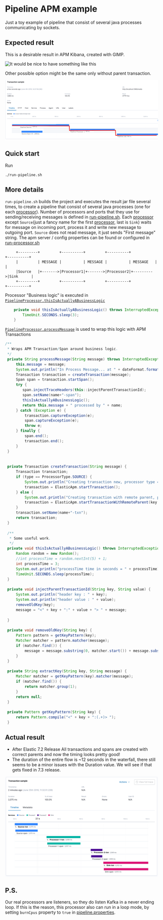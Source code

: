 # Pipeline APM example
Just a toy example of pipeline that consist of several java processes communicating by sockets.
## Expected result
This is a desirable result in APM Kibana, created with GIMP.

![It would be nice to have something like this](imgs/apm-example.png?raw=true "APM Kibana: Expected with parent")

Other possible option might be the same only without parent transaction.

![It would be nice to have something like this](imgs/apm-example2.png?raw=true "APM Kibana: Expected wihtout parent")


## Quick start
Run
```
./run-pipeline.sh
```

## More details
`run-pipeline.sh` builds the project and executes the result jar file several times, to create a pipeline that consist of several
java processes (one for each [processor](src/main/java/org/pipelineexample/apm/processor/PipelineProcessor.java)).
Number of processors and ports that they use for sending/receiving messages is defined in [run-pipeline.sh](run-pipeline.sh).
Each [processor](src/main/java/org/pipelineexample/apm/processor/PipelineProcessor.java) except `Source`(just a fancy name for the first [processor](src/main/java/org/pipelineexample/apm/processor/PipelineProcessor.java), last is `Sink`) waits for message on incoming port,
process it and write new message to outgoing port. `Source` does not read message, it just sends "First message" string.
The apm server / config properties can be found or configured in [run-processor.sh](run-processor.sh)

```
     +---------+         +----------+         +----------+           +----------+
     |         | MESSAGE |          | MESSAGE |          | MESSAGE   |          |
     |Source   |+------->|Processor1|+------->|Processor2|+--------->|Sink      |
     +---------+         +----------+         +----------+           +----------+
```

Processor "Business logic" is executed in [`PipelineProcessor.thisIsActuallyABusinessLogic`](src/main/java/org/pipelineexample/apm/processor/PipelineProcessor.java)

```java
    private void thisIsActuallyABusinessLogic() throws InterruptedException {
        TimeUnit.SECONDS.sleep(3);
    }
```
[`PipelineProcessor.processMessage`](src/main/java/org/pipelineexample/apm/processor/PipelineProcessor.java) is used to wrap this logic with APM Transactions

```java
/**
 * Wraps APM Transaction/Span around business logic.
 */
 private String processMessage(String message) throws InterruptedException {
     this.message = message;
     System.out.println("In Process Message... at " + dateFormat.format(new Date()));
     Transaction transaction = createTransaction(message);
     Span span = transaction.startSpan();
     try {
        span.injectTraceHeaders(this::injectParentTransactionId);
        span.setName(name+"-span");
        thisIsActuallyABusinessLogic();
        return this.message + " processed by " + name;
     } catch (Exception e) {
         transaction.captureException(e);
         span.captureException(e);
         throw e;
     } finally {
         span.end();
         transaction.end();
     }
 }


 private Transaction createTransaction(String message) {
     Transaction transaction;
     if (type == ProcessorType.SOURCE) {
         System.out.println("Creating transaction new, processor type = " + type);
         transaction = ElasticApm.startTransaction();
     } else {
         System.out.println("Creating transaction with remote parent, processor type = " + type);
         transaction = ElasticApm.startTransactionWithRemoteParent(key -> extractKey(key, message));
     }
     transaction.setName(name+"-txn");
     return transaction;
 }

 /**
  * Some useful work.
  */
 private void thisIsActuallyABusinessLogic() throws InterruptedException {
     Random random = new Random();
     //int processTime = random.nextInt(5) + 1;
     int processTime = 3;
     System.out.println("processTime time in seconds = " + processTime);
     TimeUnit.SECONDS.sleep(processTime);
 }

 private void injectParentTransactionId(String key, String value) {
     System.out.println("header key : " + key);
     System.out.println("header value : " + value);
     removeOldKey(key);
     message = "<" + key + ":" + value + "> " + message;

 }

 private void removeOldKey(String key) {
     Pattern pattern = getKeyPattern(key);
     Matcher matcher = pattern.matcher(message);
     if (matcher.find()) {
         message = message.substring(0, matcher.start()) + message.substring(matcher.end());
     }
 }

 private String extractKey(String key, String message) {
     Matcher matcher = getKeyPattern(key).matcher(message);
     if (matcher.find()) {
         return matcher.group(1);
     }
     return null;
 }

 private Pattern getKeyPattern(String key) {
     return Pattern.compile("<" + key + ":(.+)> ");
 }
```
## Actual result
 - After Elastic 7.2 Release All transactions and spans are created with correct parents and now the timing looks pretty good! 
 - The duration of the entire flow is ~12 seconds in the waterfall, there still seems to be a minor issues with the Duration value. We will see if that gets fixed in 7.3 release.

![Now we actually have this](imgs/actual_result_new_7_2.png?raw=true "APM Kibana: Actual")


## P.S.
Our real processors are listeners, so they do listen Kafka in a never ending loop. If this is the reason, this processor
also can run in a loop mode, by setting `burnCpus` property to `true` in [pipeline.properties](pipeline.properties).
